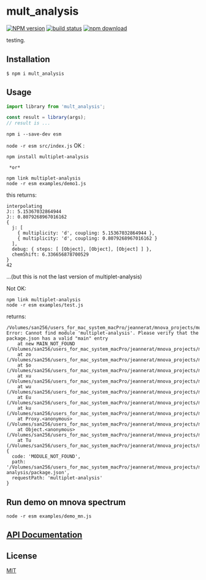 # mult_analysis

[![NPM version][npm-image]][npm-url]
[![build status][ci-image]][ci-url]
[![npm download][download-image]][download-url]

testing.

## Installation

`$ npm i mult_analysis`

## Usage

```js
import library from 'mult_analysis';

const result = library(args);
// result is ...
```
`npm i --save-dev esm`

`node -r esm src/index.js`
OK :
```
npm install multiplet-analysis
 
 *or*

npm link multiplet-analysis
node -r esm examples/demo1.js
```
this returns:
```
interpolating
J:: 5.15367032864944
J:: 0.8079268967016162
{
  j: [
    { multiplicity: 'd', coupling: 5.15367032864944 },
    { multiplicity: 'd', coupling: 0.8079268967016162 }
  ],
  debug: { steps: [ [Object], [Object], [Object] ] },
  chemShift: 6.336656878700529
}
42
```
...(but this is not the last version of multiplet-analysis)


Not OK:
```
npm link multiplet-analysis
node -r esm examples/test.js
```
returns:
```
/Volumes/san256/users_for_mac_system_macPro/jeannerat/mnova_projects/multiplet_analysis/node_modules/esm/esm.js:1
Error: Cannot find module 'multiplet-analysis'. Please verify that the package.json has a valid "main" entry
    at new MAIN_NOT_FOUND (/Volumes/san256/users_for_mac_system_macPro/jeannerat/mnova_projects/multiplet_analysis/node_modules/esm/esm.js:1)
    at zo (/Volumes/san256/users_for_mac_system_macPro/jeannerat/mnova_projects/multiplet_analysis/node_modules/esm/esm.js:1)
    at $o (/Volumes/san256/users_for_mac_system_macPro/jeannerat/mnova_projects/multiplet_analysis/node_modules/esm/esm.js:1)
    at xu (/Volumes/san256/users_for_mac_system_macPro/jeannerat/mnova_projects/multiplet_analysis/node_modules/esm/esm.js:1)
    at wu (/Volumes/san256/users_for_mac_system_macPro/jeannerat/mnova_projects/multiplet_analysis/node_modules/esm/esm.js:1)
    at Eu (/Volumes/san256/users_for_mac_system_macPro/jeannerat/mnova_projects/multiplet_analysis/node_modules/esm/esm.js:1)
    at ku (/Volumes/san256/users_for_mac_system_macPro/jeannerat/mnova_projects/multiplet_analysis/node_modules/esm/esm.js:1)
    at Proxy.<anonymous> (/Volumes/san256/users_for_mac_system_macPro/jeannerat/mnova_projects/multiplet_analysis/node_modules/esm/esm.js:1)
    at Object.<anonymous> (/Volumes/san256/users_for_mac_system_macPro/jeannerat/mnova_projects/multiplet_analysis/node_modules/esm/esm.js:1)
    at Tu (/Volumes/san256/users_for_mac_system_macPro/jeannerat/mnova_projects/multiplet_analysis/node_modules/esm/esm.js:1) {
  code: 'MODULE_NOT_FOUND',
  path: '/Volumes/san256/users_for_mac_system_macPro/jeannerat/mnova_projects/mult_analysis/node_modules/multiplet-analysis/package.json',
  requestPath: 'multiplet-analysis'
}
```
## Run demo on mnova spectrum

```
node -r esm examples/demo_mn.js
```

## [API Documentation](https://djeanner.github.io/mult_analysis/)

## License

[MIT](./LICENSE)

[npm-image]: https://img.shields.io/npm/v/mult_analysis.svg
[npm-url]: https://www.npmjs.com/package/mult_analysis
[ci-image]: https://github.com/djeanner/mult_analysis/workflows/Node.js%20CI/badge.svg?branch=master
[ci-url]: https://github.com/djeanner/mult_analysis/actions?query=workflow%3A%22Node.js+CI%22
[download-image]: https://img.shields.io/npm/dm/mult_analysis.svg
[download-url]: https://www.npmjs.com/package/mult_analysis
